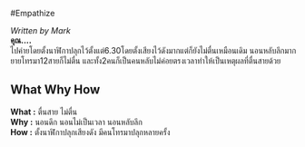 #Empathize

_Written by Mark_ <br>
**คุณ....**<br>
ไปค่ายโดยตั้งนาฬิกาปลุกไว้ตั้งแต่6.30โดยตั้งเสียงไว้ดังมากแต่ก็ยังไม่ตื่นเหมือนเดิม นอนหลับลึกมากยายโทรมา12สายก็ไม่ตื่น
และทั้ง2คนก็เป็นคนหลับไม่ค่อยตรงเวลาทำให้เป็นเหตุผลที่ตื่นสายด้วย


## What Why How
**What :** ตื่นสาย ไม่ตื่น <br>
**Why :** นอนดึก นอนไม่เป็นเวลา นอนหลับลึก <br>
**How :** ตั้งนาฬิกาปลุกเสียงดัง มีคนโทรมาปลุกหลายครั้ง <br>


